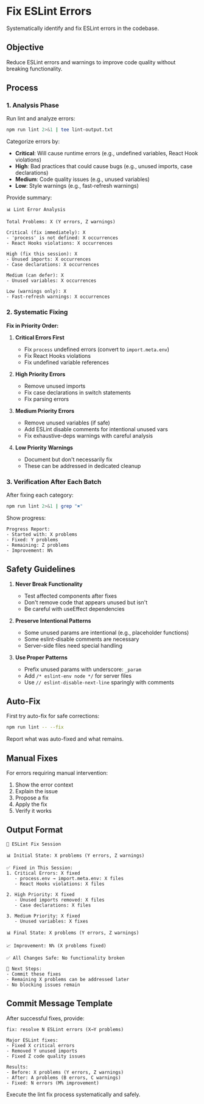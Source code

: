 # Fix ESLint Errors

Systematically identify and fix ESLint errors in the codebase.

## Objective

Reduce ESLint errors and warnings to improve code quality without breaking functionality.

## Process

### 1. Analysis Phase

Run lint and analyze errors:
```bash
npm run lint 2>&1 | tee lint-output.txt
```

Categorize errors by:
- **Critical**: Will cause runtime errors (e.g., undefined variables, React Hook violations)
- **High**: Bad practices that could cause bugs (e.g., unused imports, case declarations)
- **Medium**: Code quality issues (e.g., unused variables)
- **Low**: Style warnings (e.g., fast-refresh warnings)

Provide summary:
```
📊 Lint Error Analysis

Total Problems: X (Y errors, Z warnings)

Critical (fix immediately): X
- 'process' is not defined: X occurrences
- React Hooks violations: X occurrences

High (fix this session): X
- Unused imports: X occurrences
- Case declarations: X occurrences

Medium (can defer): X
- Unused variables: X occurrences

Low (warnings only): X
- Fast-refresh warnings: X occurrences
```

### 2. Systematic Fixing

**Fix in Priority Order:**

1. **Critical Errors First**
   - Fix `process` undefined errors (convert to `import.meta.env`)
   - Fix React Hooks violations
   - Fix undefined variable references

2. **High Priority Errors**
   - Remove unused imports
   - Fix case declarations in switch statements
   - Fix parsing errors

3. **Medium Priority Errors**
   - Remove unused variables (if safe)
   - Add ESLint disable comments for intentional unused vars
   - Fix exhaustive-deps warnings with careful analysis

4. **Low Priority Warnings**
   - Document but don't necessarily fix
   - These can be addressed in dedicated cleanup

### 3. Verification After Each Batch

After fixing each category:
```bash
npm run lint 2>&1 | grep "✖"
```

Show progress:
```
Progress Report:
- Started with: X problems
- Fixed: Y problems
- Remaining: Z problems
- Improvement: N%
```

## Safety Guidelines

1. **Never Break Functionality**
   - Test affected components after fixes
   - Don't remove code that appears unused but isn't
   - Be careful with useEffect dependencies

2. **Preserve Intentional Patterns**
   - Some unused params are intentional (e.g., placeholder functions)
   - Some eslint-disable comments are necessary
   - Server-side files need special handling

3. **Use Proper Patterns**
   - Prefix unused params with underscore: `_param`
   - Add `/* eslint-env node */` for server files
   - Use `// eslint-disable-next-line` sparingly with comments

## Auto-Fix

First try auto-fix for safe corrections:
```bash
npm run lint -- --fix
```

Report what was auto-fixed and what remains.

## Manual Fixes

For errors requiring manual intervention:
1. Show the error context
2. Explain the issue
3. Propose a fix
4. Apply the fix
5. Verify it works

## Output Format

```
🔧 ESLint Fix Session

📊 Initial State: X problems (Y errors, Z warnings)

✅ Fixed in This Session:
1. Critical Errors: X fixed
   - process.env → import.meta.env: X files
   - React Hooks violations: X files

2. High Priority: X fixed
   - Unused imports removed: X files
   - Case declarations: X files

3. Medium Priority: X fixed
   - Unused variables: X fixes

📊 Final State: X problems (Y errors, Z warnings)

📈 Improvement: N% (X problems fixed)

✅ All Changes Safe: No functionality broken

🔄 Next Steps:
- Commit these fixes
- Remaining X problems can be addressed later
- No blocking issues remain
```

## Commit Message Template

After successful fixes, provide:
```
fix: resolve N ESLint errors (X→Y problems)

Major ESLint fixes:
- Fixed X critical errors
- Removed Y unused imports
- Fixed Z code quality issues

Results:
- Before: X problems (Y errors, Z warnings)
- After: A problems (B errors, C warnings)
- Fixed: N errors (M% improvement)
```

Execute the lint fix process systematically and safely.
